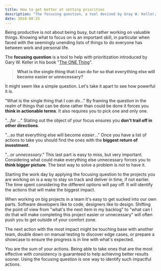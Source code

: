 ```yaml
---
title: How to get better at setting priorities
description: "The focusing question, a tool devised by Gray W. Keller, is a simple yet effective way to identify work to focus on with the highest return of investment."
date: 2018-08-25
---
```


Being productive is not about being busy, but rather working on valuable things. Knowing what to focus on is an important skill, in particular when faced with the seemingly unending lists of things to do everyone has between work and personal life.

The **focusing question** is a tool to help with prioritization introduced by Gary W. Keller in his book "[The ONE Thing](https://amzn.to/2BNET03)".

> **What is the single thing that I can do for <x> so that everything else will become easier or unnecessary?**

It might seem like a simple question. Let's take it apart to see how powerful it is.

"What is the single thing that I _can do_..." By framing the question in the realm of things that can be done rather than could be done it forces you **think in actionable terms**. It also requires you to pick one and only one.

"..._for <x>_..." Stating out the object of your focus ensures you **don't trail off in other directions**.

"...so that everything else will become _easier_..." Once you have a list of actions to take you should find the ones with the **biggest return of investment**.

"...or _unnecessary_." This last part is easy to miss, but very important. Considering what could make everything else unnecessary forces you to **think bigger picture**. The best way to solve a problem is not to have it.

Starting the work day by applying the focusing question to the projects you are working on is a way to stay on track and deliver in time, if not earlier. The time spent considering the different options will pay off. It will identify the actions that will make the biggest impact.

When working on big projects in a team it's easy to get sucked into our own parts. Software developers like to code, designers like to design. Shifting the point of view from "what's the next item in my backlog" to "what can I do that will make completing this project easier or unnecessary" will often push you to get outside of your comfort zone.

The next action with the most impact might be touching base with another team, double down on manual testing to discover edge cases, or prepare a showcase to ensure the progress is in line with what's expected.

You are the sum of your actions. Being able to take ones that are the most effective with consistency is guaranteed to help achieving better results sooner. Using the focusing question is one way to identify such impactful actions.
